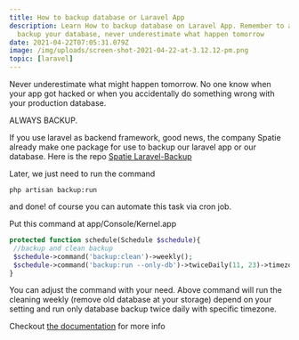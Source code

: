```yaml
---
title: How to backup database or Laravel App
description: Learn How to backup database on Laravel App. Remember to always
  backup your database, never underestimate what happen tomorrow
date: 2021-04-22T07:05:31.079Z
image: /img/uploads/screen-shot-2021-04-22-at-3.12.12-pm.png
topic: [laravel]
---
```

Never underestimate what might happen tomorrow. No one know when your app got hacked or when you accidentally do something wrong with your production database.

ALWAYS BACKUP.

If you use laravel as backend framework, good news, the company Spatie already make one package for use to backup our laravel app or our database. Here is the repo [Spatie Laravel-Backup](https://github.com/spatie/laravel-backup)

Later, we just need to run the command

```
php artisan backup:run
```

and done! of course you can automate this task via cron job. 

Put this command at app/Console/Kernel.app

```php
protected function schedule(Schedule $schedule){
 //backup and clean backup
 $schedule->command('backup:clean')->weekly();
 $schedule->command('backup:run --only-db')->twiceDaily(11, 23)->timezone('Asia/Singapore');
}
```

You can adjust the command with your need. Above command will run the cleaning weekly (remove old database at your storage) depend on your setting and run only database backup twice daily with specific timezone.

Checkout [the documentation](https://spatie.be/docs/laravel-backup/v7/introduction) for more info